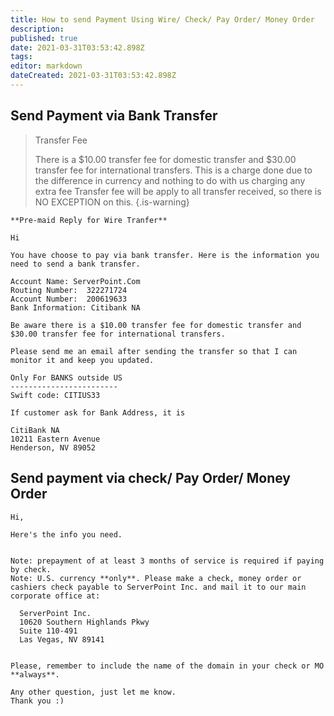 ```yaml
---
title: How to send Payment Using Wire/ Check/ Pay Order/ Money Order
description: 
published: true
date: 2021-03-31T03:53:42.898Z
tags: 
editor: markdown
dateCreated: 2021-03-31T03:53:42.898Z
---
```


## Send Payment via Bank Transfer

> Transfer Fee
> 
> There is a $10.00 transfer fee for domestic transfer and $30.00 transfer fee for international transfers. This is a charge done due to the difference in currency and nothing to do with us charging any extra fee
> Transfer fee will be apply to all transfer received, so there is NO EXCEPTION on this.
{.is-warning}

```
**Pre-maid Reply for Wire Tranfer**

Hi

You have choose to pay via bank transfer. Here is the information you need to send a bank transfer. 

Account Name: ServerPoint.Com
Routing Number:  322271724
Account Number:  200619633
Bank Information: Citibank NA

Be aware there is a $10.00 transfer fee for domestic transfer and $30.00 transfer fee for international transfers.

Please send me an email after sending the transfer so that I can monitor it and keep you updated.

Only For BANKS outside US
------------------------
Swift code: CITIUS33 
```
```
If customer ask for Bank Address, it is

CitiBank NA
10211 Eastern Avenue
Henderson, NV 89052
```
## Send payment via check/ Pay Order/ Money Order

```
Hi,

Here's the info you need.


Note: prepayment of at least 3 months of service is required if paying by check.
Note: U.S. currency **only**. Please make a check, money order or cashiers check payable to ServerPoint Inc. and mail it to our main corporate office at:
 
  ServerPoint Inc.
  10620 Southern Highlands Pkwy
  Suite 110-491
  Las Vegas, NV 89141


Please, remember to include the name of the domain in your check or MO **always**.

Any other question, just let me know.
Thank you :)
```


